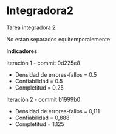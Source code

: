 # Integradora2
Tarea integradora 2

No estan separados equitemporalemente

**Indicadores**

Iteración 1 - commit 0d225e8

- Densidad de errores-fallos = 0.5
- Confiabilidad = 0.5
- Completitud = 0.25

Iteración 2 - commit b1999b0

- Densidad de errores-fallos = 0,111
- Confiabilidad = 0,888
- Completitud = 1.125


